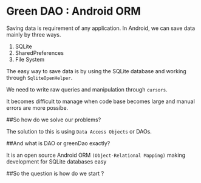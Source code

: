 # Green DAO : Android ORM
Saving data is requirement of any application. In Android, we can save data mainly by three ways.
   1. SQLite
   2. SharedPreferences
   3. File System
   
The easy way to save data is by using the SQLite database and working through `SqliteOpenHelper`.
 
We need to write raw queries and manipulation through `cursors`. 

It becomes difficult to manage when code base becomes large and manual errors are more possibe.   

##So how do we solve our problems?

The solution to this is using `Data Access Objects` or DAOs.

##And what is DAO or greenDao exactly?

It is an open source Android ORM `(Object-Relational Mapping)` making development for SQLite databases easy

##So the question is how do we start  ?

